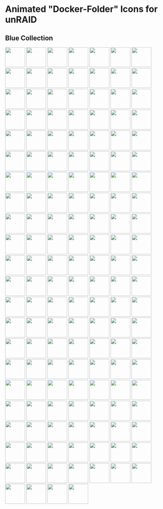 # Animated "Docker-Folder" Icons for unRAID

## Blue Collection

  <img src="https://raw.githubusercontent.com/hernandito/unRAID-Docker-Folder-Animated-Icons---Alternate-Colors/master/Blue-Collection/blue-ai.svg" width=64 height=64> <img src="https://raw.githubusercontent.com/hernandito/unRAID-Docker-Folder-Animated-Icons---Alternate-Colors/master/Blue-Collection/blue-ai2.svg" width=64 height=64> <img src="https://raw.githubusercontent.com/hernandito/unRAID-Docker-Folder-Animated-Icons---Alternate-Colors/master/Blue-Collection/blue-ai3.svg" width=64 height=64> <img src="https://raw.githubusercontent.com/hernandito/unRAID-Docker-Folder-Animated-Icons---Alternate-Colors/master/Blue-Collection/blue-ai3a.svg" width=64 height=64> <img src="https://raw.githubusercontent.com/hernandito/unRAID-Docker-Folder-Animated-Icons---Alternate-Colors/master/Blue-Collection/blue-arrs.svg" width=64 height=64> <img src="https://raw.githubusercontent.com/hernandito/unRAID-Docker-Folder-Animated-Icons---Alternate-Colors/master/Blue-Collection/blue-arrs2.svg" width=64 height=64> <img src="https://raw.githubusercontent.com/hernandito/unRAID-Docker-Folder-Animated-Icons---Alternate-Colors/master/Blue-Collection/blue-audio.svg" width=64 height=64> <img src="https://raw.githubusercontent.com/hernandito/unRAID-Docker-Folder-Animated-Icons---Alternate-Colors/master/Blue-Collection/blue-audio2.svg" width=64 height=64> <img src="https://raw.githubusercontent.com/hernandito/unRAID-Docker-Folder-Animated-Icons---Alternate-Colors/master/Blue-Collection/blue-audio3.svg" width=64 height=64> <img src="https://raw.githubusercontent.com/hernandito/unRAID-Docker-Folder-Animated-Icons---Alternate-Colors/master/Blue-Collection/blue-backup.svg" width=64 height=64> <img src="https://raw.githubusercontent.com/hernandito/unRAID-Docker-Folder-Animated-Icons---Alternate-Colors/master/Blue-Collection/blue-backup2.svg" width=64 height=64> <img src="https://raw.githubusercontent.com/hernandito/unRAID-Docker-Folder-Animated-Icons---Alternate-Colors/master/Blue-Collection/blue-backup3.svg" width=64 height=64> <img src="https://raw.githubusercontent.com/hernandito/unRAID-Docker-Folder-Animated-Icons---Alternate-Colors/master/Blue-Collection/blue-binoculars.svg" width=64 height=64> <img src="https://raw.githubusercontent.com/hernandito/unRAID-Docker-Folder-Animated-Icons---Alternate-Colors/master/Blue-Collection/blue-binoculars2.svg" width=64 height=64> <img src="https://raw.githubusercontent.com/hernandito/unRAID-Docker-Folder-Animated-Icons---Alternate-Colors/master/Blue-Collection/blue-books.svg" width=64 height=64> <img src="https://raw.githubusercontent.com/hernandito/unRAID-Docker-Folder-Animated-Icons---Alternate-Colors/master/Blue-Collection/blue-books2.svg" width=64 height=64> <img src="https://raw.githubusercontent.com/hernandito/unRAID-Docker-Folder-Animated-Icons---Alternate-Colors/master/Blue-Collection/blue-books3.svg" width=64 height=64> <img src="https://raw.githubusercontent.com/hernandito/unRAID-Docker-Folder-Animated-Icons---Alternate-Colors/master/Blue-Collection/blue-camera.svg" width=64 height=64> <img src="https://raw.githubusercontent.com/hernandito/unRAID-Docker-Folder-Animated-Icons---Alternate-Colors/master/Blue-Collection/blue-camera2.svg" width=64 height=64> <img src="https://raw.githubusercontent.com/hernandito/unRAID-Docker-Folder-Animated-Icons---Alternate-Colors/master/Blue-Collection/blue-chat.svg" width=64 height=64> <img src="https://raw.githubusercontent.com/hernandito/unRAID-Docker-Folder-Animated-Icons---Alternate-Colors/master/Blue-Collection/blue-chat2a.svg" width=64 height=64> <img src="https://raw.githubusercontent.com/hernandito/unRAID-Docker-Folder-Animated-Icons---Alternate-Colors/master/Blue-Collection/blue-chat3.svg" width=64 height=64> <img src="https://raw.githubusercontent.com/hernandito/unRAID-Docker-Folder-Animated-Icons---Alternate-Colors/master/Blue-Collection/blue-cloud.svg" width=64 height=64> <img src="https://raw.githubusercontent.com/hernandito/unRAID-Docker-Folder-Animated-Icons---Alternate-Colors/master/Blue-Collection/blue-cloud2.svg" width=64 height=64> <img src="https://raw.githubusercontent.com/hernandito/unRAID-Docker-Folder-Animated-Icons---Alternate-Colors/master/Blue-Collection/blue-cloud3.svg" width=64 height=64> <img src="https://raw.githubusercontent.com/hernandito/unRAID-Docker-Folder-Animated-Icons---Alternate-Colors/master/Blue-Collection/blue-code.svg" width=64 height=64> <img src="https://raw.githubusercontent.com/hernandito/unRAID-Docker-Folder-Animated-Icons---Alternate-Colors/master/Blue-Collection/blue-code2.svg" width=64 height=64> <img src="https://raw.githubusercontent.com/hernandito/unRAID-Docker-Folder-Animated-Icons---Alternate-Colors/master/Blue-Collection/blue-code3.svg" width=64 height=64> <img src="https://raw.githubusercontent.com/hernandito/unRAID-Docker-Folder-Animated-Icons---Alternate-Colors/master/Blue-Collection/blue-community.svg" width=64 height=64> <img src="https://raw.githubusercontent.com/hernandito/unRAID-Docker-Folder-Animated-Icons---Alternate-Colors/master/Blue-Collection/blue-community2.svg" width=64 height=64> <img src="https://raw.githubusercontent.com/hernandito/unRAID-Docker-Folder-Animated-Icons---Alternate-Colors/master/Blue-Collection/blue-control.svg" width=64 height=64> <img src="https://raw.githubusercontent.com/hernandito/unRAID-Docker-Folder-Animated-Icons---Alternate-Colors/master/Blue-Collection/blue-control2.svg" width=64 height=64> <img src="https://raw.githubusercontent.com/hernandito/unRAID-Docker-Folder-Animated-Icons---Alternate-Colors/master/Blue-Collection/blue-cooking.svg" width=64 height=64> <img src="https://raw.githubusercontent.com/hernandito/unRAID-Docker-Folder-Animated-Icons---Alternate-Colors/master/Blue-Collection/blue-cooking2.svg" width=64 height=64> <img src="https://raw.githubusercontent.com/hernandito/unRAID-Docker-Folder-Animated-Icons---Alternate-Colors/master/Blue-Collection/blue-crypto.svg" width=64 height=64> <img src="https://raw.githubusercontent.com/hernandito/unRAID-Docker-Folder-Animated-Icons---Alternate-Colors/master/Blue-Collection/blue-crypto2.svg" width=64 height=64> <img src="https://raw.githubusercontent.com/hernandito/unRAID-Docker-Folder-Animated-Icons---Alternate-Colors/master/Blue-Collection/blue-crypto3.svg" width=64 height=64> <img src="https://raw.githubusercontent.com/hernandito/unRAID-Docker-Folder-Animated-Icons---Alternate-Colors/master/Blue-Collection/blue-dash.svg" width=64 height=64> <img src="https://raw.githubusercontent.com/hernandito/unRAID-Docker-Folder-Animated-Icons---Alternate-Colors/master/Blue-Collection/blue-dash2.svg" width=64 height=64> <img src="https://raw.githubusercontent.com/hernandito/unRAID-Docker-Folder-Animated-Icons---Alternate-Colors/master/Blue-Collection/blue-database.svg" width=64 height=64> <img src="https://raw.githubusercontent.com/hernandito/unRAID-Docker-Folder-Animated-Icons---Alternate-Colors/master/Blue-Collection/blue-database2.svg" width=64 height=64> <img src="https://raw.githubusercontent.com/hernandito/unRAID-Docker-Folder-Animated-Icons---Alternate-Colors/master/Blue-Collection/blue-database3.svg" width=64 height=64> <img src="https://raw.githubusercontent.com/hernandito/unRAID-Docker-Folder-Animated-Icons---Alternate-Colors/master/Blue-Collection/blue-debrid2.svg" width=64 height=64> <img src="https://raw.githubusercontent.com/hernandito/unRAID-Docker-Folder-Animated-Icons---Alternate-Colors/master/Blue-Collection/blue-debrid2a.svg" width=64 height=64> <img src="https://raw.githubusercontent.com/hernandito/unRAID-Docker-Folder-Animated-Icons---Alternate-Colors/master/Blue-Collection/blue-dependencies.svg" width=64 height=64> <img src="https://raw.githubusercontent.com/hernandito/unRAID-Docker-Folder-Animated-Icons---Alternate-Colors/master/Blue-Collection/blue-dependencies2.svg" width=64 height=64> <img src="https://raw.githubusercontent.com/hernandito/unRAID-Docker-Folder-Animated-Icons---Alternate-Colors/master/Blue-Collection/blue-downloads.svg" width=64 height=64> <img src="https://raw.githubusercontent.com/hernandito/unRAID-Docker-Folder-Animated-Icons---Alternate-Colors/master/Blue-Collection/blue-downloads2.svg" width=64 height=64> <img src="https://raw.githubusercontent.com/hernandito/unRAID-Docker-Folder-Animated-Icons---Alternate-Colors/master/Blue-Collection/blue-drivers.svg" width=64 height=64> <img src="https://raw.githubusercontent.com/hernandito/unRAID-Docker-Folder-Animated-Icons---Alternate-Colors/master/Blue-Collection/blue-eye.svg" width=64 height=64> <img src="https://raw.githubusercontent.com/hernandito/unRAID-Docker-Folder-Animated-Icons---Alternate-Colors/master/Blue-Collection/blue-eye2.svg" width=64 height=64> <img src="https://raw.githubusercontent.com/hernandito/unRAID-Docker-Folder-Animated-Icons---Alternate-Colors/master/Blue-Collection/blue-finances.svg" width=64 height=64> <img src="https://raw.githubusercontent.com/hernandito/unRAID-Docker-Folder-Animated-Icons---Alternate-Colors/master/Blue-Collection/blue-fun.svg" width=64 height=64> <img src="https://raw.githubusercontent.com/hernandito/unRAID-Docker-Folder-Animated-Icons---Alternate-Colors/master/Blue-Collection/blue-gaming.svg" width=64 height=64> <img src="https://raw.githubusercontent.com/hernandito/unRAID-Docker-Folder-Animated-Icons---Alternate-Colors/master/Blue-Collection/blue-gaming2.svg" width=64 height=64> <img src="https://raw.githubusercontent.com/hernandito/unRAID-Docker-Folder-Animated-Icons---Alternate-Colors/master/Blue-Collection/blue-gaming3.svg" width=64 height=64> <img src="https://raw.githubusercontent.com/hernandito/unRAID-Docker-Folder-Animated-Icons---Alternate-Colors/master/Blue-Collection/blue-gaming4.svg" width=64 height=64> <img src="https://raw.githubusercontent.com/hernandito/unRAID-Docker-Folder-Animated-Icons---Alternate-Colors/master/Blue-Collection/blue-gaming5.svg" width=64 height=64> <img src="https://raw.githubusercontent.com/hernandito/unRAID-Docker-Folder-Animated-Icons---Alternate-Colors/master/Blue-Collection/blue-glass-shot.svg" width=64 height=64> <img src="https://raw.githubusercontent.com/hernandito/unRAID-Docker-Folder-Animated-Icons---Alternate-Colors/master/Blue-Collection/blue-glass-shot2.svg" width=64 height=64> <img src="https://raw.githubusercontent.com/hernandito/unRAID-Docker-Folder-Animated-Icons---Alternate-Colors/master/Blue-Collection/blue-globe.svg" width=64 height=64> <img src="https://raw.githubusercontent.com/hernandito/unRAID-Docker-Folder-Animated-Icons---Alternate-Colors/master/Blue-Collection/blue-globe2a.svg" width=64 height=64> <img src="https://raw.githubusercontent.com/hernandito/unRAID-Docker-Folder-Animated-Icons---Alternate-Colors/master/Blue-Collection/blue-globe3.svg" width=64 height=64> <img src="https://raw.githubusercontent.com/hernandito/unRAID-Docker-Folder-Animated-Icons---Alternate-Colors/master/Blue-Collection/blue-grafana.svg" width=64 height=64> <img src="https://raw.githubusercontent.com/hernandito/unRAID-Docker-Folder-Animated-Icons---Alternate-Colors/master/Blue-Collection/blue-grafana2.svg" width=64 height=64> <img src="https://raw.githubusercontent.com/hernandito/unRAID-Docker-Folder-Animated-Icons---Alternate-Colors/master/Blue-Collection/blue-grafana3.svg" width=64 height=64> <img src="https://raw.githubusercontent.com/hernandito/unRAID-Docker-Folder-Animated-Icons---Alternate-Colors/master/Blue-Collection/blue-graph.svg" width=64 height=64> <img src="https://raw.githubusercontent.com/hernandito/unRAID-Docker-Folder-Animated-Icons---Alternate-Colors/master/Blue-Collection/blue-hacker.svg" width=64 height=64> <img src="https://raw.githubusercontent.com/hernandito/unRAID-Docker-Folder-Animated-Icons---Alternate-Colors/master/Blue-Collection/blue-hammer.svg" width=64 height=64> <img src="https://raw.githubusercontent.com/hernandito/unRAID-Docker-Folder-Animated-Icons---Alternate-Colors/master/Blue-Collection/blue-home-automation.svg" width=64 height=64> <img src="https://raw.githubusercontent.com/hernandito/unRAID-Docker-Folder-Animated-Icons---Alternate-Colors/master/Blue-Collection/blue-home-automation1.svg" width=64 height=64> <img src="https://raw.githubusercontent.com/hernandito/unRAID-Docker-Folder-Animated-Icons---Alternate-Colors/master/Blue-Collection/blue-homeautomation2.svg" width=64 height=64> <img src="https://raw.githubusercontent.com/hernandito/unRAID-Docker-Folder-Animated-Icons---Alternate-Colors/master/Blue-Collection/blue-homeautomation3.svg" width=64 height=64> <img src="https://raw.githubusercontent.com/hernandito/unRAID-Docker-Folder-Animated-Icons---Alternate-Colors/master/Blue-Collection/blue-homeautomation4.svg" width=64 height=64> <img src="https://raw.githubusercontent.com/hernandito/unRAID-Docker-Folder-Animated-Icons---Alternate-Colors/master/Blue-Collection/blue-homeautomation4a.svg" width=64 height=64> <img src="https://raw.githubusercontent.com/hernandito/unRAID-Docker-Folder-Animated-Icons---Alternate-Colors/master/Blue-Collection/blue-jellyfin.svg" width=64 height=64> <img src="https://raw.githubusercontent.com/hernandito/unRAID-Docker-Folder-Animated-Icons---Alternate-Colors/master/Blue-Collection/blue-jellyfin2.svg" width=64 height=64> <img src="https://raw.githubusercontent.com/hernandito/unRAID-Docker-Folder-Animated-Icons---Alternate-Colors/master/Blue-Collection/blue-kodi.svg" width=64 height=64> <img src="https://raw.githubusercontent.com/hernandito/unRAID-Docker-Folder-Animated-Icons---Alternate-Colors/master/Blue-Collection/blue-livetv.svg" width=64 height=64> <img src="https://raw.githubusercontent.com/hernandito/unRAID-Docker-Folder-Animated-Icons---Alternate-Colors/master/Blue-Collection/blue-malware.svg" width=64 height=64> <img src="https://raw.githubusercontent.com/hernandito/unRAID-Docker-Folder-Animated-Icons---Alternate-Colors/master/Blue-Collection/blue-multimedia.svg" width=64 height=64> <img src="https://raw.githubusercontent.com/hernandito/unRAID-Docker-Folder-Animated-Icons---Alternate-Colors/master/Blue-Collection/blue-multimedia2.svg" width=64 height=64> <img src="https://raw.githubusercontent.com/hernandito/unRAID-Docker-Folder-Animated-Icons---Alternate-Colors/master/Blue-Collection/blue-multimedia3.svg" width=64 height=64> <img src="https://raw.githubusercontent.com/hernandito/unRAID-Docker-Folder-Animated-Icons---Alternate-Colors/master/Blue-Collection/blue-multimedia4.svg" width=64 height=64> <img src="https://raw.githubusercontent.com/hernandito/unRAID-Docker-Folder-Animated-Icons---Alternate-Colors/master/Blue-Collection/blue-music.svg" width=64 height=64> <img src="https://raw.githubusercontent.com/hernandito/unRAID-Docker-Folder-Animated-Icons---Alternate-Colors/master/Blue-Collection/blue-music2.svg" width=64 height=64> <img src="https://raw.githubusercontent.com/hernandito/unRAID-Docker-Folder-Animated-Icons---Alternate-Colors/master/Blue-Collection/blue-music2a.svg" width=64 height=64> <img src="https://raw.githubusercontent.com/hernandito/unRAID-Docker-Folder-Animated-Icons---Alternate-Colors/master/Blue-Collection/blue-network.svg" width=64 height=64> <img src="https://raw.githubusercontent.com/hernandito/unRAID-Docker-Folder-Animated-Icons---Alternate-Colors/master/Blue-Collection/blue-network2.svg" width=64 height=64> <img src="https://raw.githubusercontent.com/hernandito/unRAID-Docker-Folder-Animated-Icons---Alternate-Colors/master/Blue-Collection/blue-network3.svg" width=64 height=64> <img src="https://raw.githubusercontent.com/hernandito/unRAID-Docker-Folder-Animated-Icons---Alternate-Colors/master/Blue-Collection/blue-newspaper.svg" width=64 height=64> <img src="https://raw.githubusercontent.com/hernandito/unRAID-Docker-Folder-Animated-Icons---Alternate-Colors/master/Blue-Collection/blue-nzb.svg" width=64 height=64> <img src="https://raw.githubusercontent.com/hernandito/unRAID-Docker-Folder-Animated-Icons---Alternate-Colors/master/Blue-Collection/blue-nzb2.svg" width=64 height=64> <img src="https://raw.githubusercontent.com/hernandito/unRAID-Docker-Folder-Animated-Icons---Alternate-Colors/master/Blue-Collection/blue-nzb3a.svg" width=64 height=64> <img src="https://raw.githubusercontent.com/hernandito/unRAID-Docker-Folder-Animated-Icons---Alternate-Colors/master/Blue-Collection/blue-off.svg" width=64 height=64> <img src="https://raw.githubusercontent.com/hernandito/unRAID-Docker-Folder-Animated-Icons---Alternate-Colors/master/Blue-Collection/blue-off2.svg" width=64 height=64> <img src="https://raw.githubusercontent.com/hernandito/unRAID-Docker-Folder-Animated-Icons---Alternate-Colors/master/Blue-Collection/blue-other.svg" width=64 height=64> <img src="https://raw.githubusercontent.com/hernandito/unRAID-Docker-Folder-Animated-Icons---Alternate-Colors/master/Blue-Collection/blue-other2.svg" width=64 height=64> <img src="https://raw.githubusercontent.com/hernandito/unRAID-Docker-Folder-Animated-Icons---Alternate-Colors/master/Blue-Collection/blue-pirate.svg" width=64 height=64> <img src="https://raw.githubusercontent.com/hernandito/unRAID-Docker-Folder-Animated-Icons---Alternate-Colors/master/Blue-Collection/blue-pirate2.svg" width=64 height=64> <img src="https://raw.githubusercontent.com/hernandito/unRAID-Docker-Folder-Animated-Icons---Alternate-Colors/master/Blue-Collection/blue-pirate3.svg" width=64 height=64> <img src="https://raw.githubusercontent.com/hernandito/unRAID-Docker-Folder-Animated-Icons---Alternate-Colors/master/Blue-Collection/blue-plex.svg" width=64 height=64> <img src="https://raw.githubusercontent.com/hernandito/unRAID-Docker-Folder-Animated-Icons---Alternate-Colors/master/Blue-Collection/blue-plex2.svg" width=64 height=64> <img src="https://raw.githubusercontent.com/hernandito/unRAID-Docker-Folder-Animated-Icons---Alternate-Colors/master/Blue-Collection/blue-plex3.svg" width=64 height=64> <img src="https://raw.githubusercontent.com/hernandito/unRAID-Docker-Folder-Animated-Icons---Alternate-Colors/master/Blue-Collection/blue-plugin.svg" width=64 height=64> <img src="https://raw.githubusercontent.com/hernandito/unRAID-Docker-Folder-Animated-Icons---Alternate-Colors/master/Blue-Collection/blue-plugin2.svg" width=64 height=64> <img src="https://raw.githubusercontent.com/hernandito/unRAID-Docker-Folder-Animated-Icons---Alternate-Colors/master/Blue-Collection/blue-plugin3.svg" width=64 height=64> <img src="https://raw.githubusercontent.com/hernandito/unRAID-Docker-Folder-Animated-Icons---Alternate-Colors/master/Blue-Collection/blue-plugin4.svg" width=64 height=64> <img src="https://raw.githubusercontent.com/hernandito/unRAID-Docker-Folder-Animated-Icons---Alternate-Colors/master/Blue-Collection/blue-powertool.svg" width=64 height=64> <img src="https://raw.githubusercontent.com/hernandito/unRAID-Docker-Folder-Animated-Icons---Alternate-Colors/master/Blue-Collection/blue-privacy.svg" width=64 height=64> <img src="https://raw.githubusercontent.com/hernandito/unRAID-Docker-Folder-Animated-Icons---Alternate-Colors/master/Blue-Collection/blue-productivity.svg" width=64 height=64> <img src="https://raw.githubusercontent.com/hernandito/unRAID-Docker-Folder-Animated-Icons---Alternate-Colors/master/Blue-Collection/blue-productivity3.svg" width=64 height=64> <img src="https://raw.githubusercontent.com/hernandito/unRAID-Docker-Folder-Animated-Icons---Alternate-Colors/master/Blue-Collection/blue-productivity4.svg" width=64 height=64> <img src="https://raw.githubusercontent.com/hernandito/unRAID-Docker-Folder-Animated-Icons---Alternate-Colors/master/Blue-Collection/blue-projectmanagement.svg" width=64 height=64> <img src="https://raw.githubusercontent.com/hernandito/unRAID-Docker-Folder-Animated-Icons---Alternate-Colors/master/Blue-Collection/blue-radar.svg" width=64 height=64> <img src="https://raw.githubusercontent.com/hernandito/unRAID-Docker-Folder-Animated-Icons---Alternate-Colors/master/Blue-Collection/blue-reel.svg" width=64 height=64> <img src="https://raw.githubusercontent.com/hernandito/unRAID-Docker-Folder-Animated-Icons---Alternate-Colors/master/Blue-Collection/blue-requests.svg" width=64 height=64> <img src="https://raw.githubusercontent.com/hernandito/unRAID-Docker-Folder-Animated-Icons---Alternate-Colors/master/Blue-Collection/blue-requests2.svg" width=64 height=64> <img src="https://raw.githubusercontent.com/hernandito/unRAID-Docker-Folder-Animated-Icons---Alternate-Colors/master/Blue-Collection/blue-rss.svg" width=64 height=64> <img src="https://raw.githubusercontent.com/hernandito/unRAID-Docker-Folder-Animated-Icons---Alternate-Colors/master/Blue-Collection/blue-scraper.svg" width=64 height=64> <img src="https://raw.githubusercontent.com/hernandito/unRAID-Docker-Folder-Animated-Icons---Alternate-Colors/master/Blue-Collection/blue-search.svg" width=64 height=64> <img src="https://raw.githubusercontent.com/hernandito/unRAID-Docker-Folder-Animated-Icons---Alternate-Colors/master/Blue-Collection/blue-search2.svg" width=64 height=64> <img src="https://raw.githubusercontent.com/hernandito/unRAID-Docker-Folder-Animated-Icons---Alternate-Colors/master/Blue-Collection/blue-security.svg" width=64 height=64> <img src="https://raw.githubusercontent.com/hernandito/unRAID-Docker-Folder-Animated-Icons---Alternate-Colors/master/Blue-Collection/blue-settings.svg" width=64 height=64> <img src="https://raw.githubusercontent.com/hernandito/unRAID-Docker-Folder-Animated-Icons---Alternate-Colors/master/Blue-Collection/blue-settings2.svg" width=64 height=64> <img src="https://raw.githubusercontent.com/hernandito/unRAID-Docker-Folder-Animated-Icons---Alternate-Colors/master/Blue-Collection/blue-shield.svg" width=64 height=64> <img src="https://raw.githubusercontent.com/hernandito/unRAID-Docker-Folder-Animated-Icons---Alternate-Colors/master/Blue-Collection/blue-ship.svg" width=64 height=64> <img src="https://raw.githubusercontent.com/hernandito/unRAID-Docker-Folder-Animated-Icons---Alternate-Colors/master/Blue-Collection/blue-synchthing.svg" width=64 height=64> <img src="https://raw.githubusercontent.com/hernandito/unRAID-Docker-Folder-Animated-Icons---Alternate-Colors/master/Blue-Collection/blue-synchthing2.svg" width=64 height=64> <img src="https://raw.githubusercontent.com/hernandito/unRAID-Docker-Folder-Animated-Icons---Alternate-Colors/master/Blue-Collection/blue-tentative.svg" width=64 height=64> <img src="https://raw.githubusercontent.com/hernandito/unRAID-Docker-Folder-Animated-Icons---Alternate-Colors/master/Blue-Collection/blue-testing.svg" width=64 height=64> <img src="https://raw.githubusercontent.com/hernandito/unRAID-Docker-Folder-Animated-Icons---Alternate-Colors/master/Blue-Collection/blue-tmm.svg" width=64 height=64> <img src="https://raw.githubusercontent.com/hernandito/unRAID-Docker-Folder-Animated-Icons---Alternate-Colors/master/Blue-Collection/blue-torrent.svg" width=64 height=64> <img src="https://raw.githubusercontent.com/hernandito/unRAID-Docker-Folder-Animated-Icons---Alternate-Colors/master/Blue-Collection/blue-transfer.svg" width=64 height=64> <img src="https://raw.githubusercontent.com/hernandito/unRAID-Docker-Folder-Animated-Icons---Alternate-Colors/master/Blue-Collection/blue-transfer2.svg" width=64 height=64> <img src="https://raw.githubusercontent.com/hernandito/unRAID-Docker-Folder-Animated-Icons---Alternate-Colors/master/Blue-Collection/blue-trash.svg" width=64 height=64> <img src="https://raw.githubusercontent.com/hernandito/unRAID-Docker-Folder-Animated-Icons---Alternate-Colors/master/Blue-Collection/blue-trash2.svg" width=64 height=64> <img src="https://raw.githubusercontent.com/hernandito/unRAID-Docker-Folder-Animated-Icons---Alternate-Colors/master/Blue-Collection/blue-vm.svg" width=64 height=64> <img src="https://raw.githubusercontent.com/hernandito/unRAID-Docker-Folder-Animated-Icons---Alternate-Colors/master/Blue-Collection/blue-vm2.svg" width=64 height=64> <img src="https://raw.githubusercontent.com/hernandito/unRAID-Docker-Folder-Animated-Icons---Alternate-Colors/master/Blue-Collection/blue-vm3.svg" width=64 height=64> <img src="https://raw.githubusercontent.com/hernandito/unRAID-Docker-Folder-Animated-Icons---Alternate-Colors/master/Blue-Collection/blue-vpn.svg" width=64 height=64> <img src="https://raw.githubusercontent.com/hernandito/unRAID-Docker-Folder-Animated-Icons---Alternate-Colors/master/Blue-Collection/blue-vpn2.svg" width=64 height=64> <img src="https://raw.githubusercontent.com/hernandito/unRAID-Docker-Folder-Animated-Icons---Alternate-Colors/master/Blue-Collection/blue-vpn2a.svg" width=64 height=64> <img src="https://raw.githubusercontent.com/hernandito/unRAID-Docker-Folder-Animated-Icons---Alternate-Colors/master/Blue-Collection/blue-webcam.svg" width=64 height=64> <img src="https://raw.githubusercontent.com/hernandito/unRAID-Docker-Folder-Animated-Icons---Alternate-Colors/master/Blue-Collection/blue-webcam2.svg" width=64 height=64> <img src="https://raw.githubusercontent.com/hernandito/unRAID-Docker-Folder-Animated-Icons---Alternate-Colors/master/Blue-Collection/blue-world.svg" width=64 height=64> <img src="https://raw.githubusercontent.com/hernandito/unRAID-Docker-Folder-Animated-Icons---Alternate-Colors/master/Blue-Collection/blue-wrench2.svg" width=64 height=64> <img src="https://raw.githubusercontent.com/hernandito/unRAID-Docker-Folder-Animated-Icons---Alternate-Colors/master/Blue-Collection/blue-youtube.svg" width=64 height=64> <img src="https://raw.githubusercontent.com/hernandito/unRAID-Docker-Folder-Animated-Icons---Alternate-Colors/master/Blue-Collection/blue-youtube4.svg" width=64 height=64> <img src="https://raw.githubusercontent.com/hernandito/unRAID-Docker-Folder-Animated-Icons---Alternate-Colors/master/Blue-Collection/blue-youtube5.svg" width=64 height=64> <img src="https://raw.githubusercontent.com/hernandito/unRAID-Docker-Folder-Animated-Icons---Alternate-Colors/master/Blue-Collection/blue-youtube6.svg" width=64 height=64>